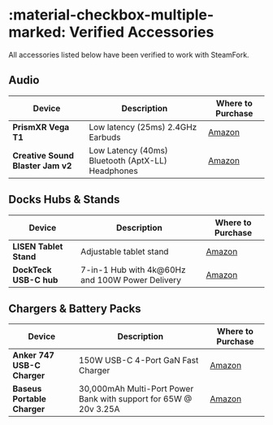 # :material-checkbox-multiple-marked: Verified Accessories 

All accessories listed below have been verified to work with SteamFork.

## Audio

|Device|Description|Where to Purchase|
|----|----|----|
|**PrismXR Vega T1**|Low latency (25ms) 2.4GHz Earbuds|[Amazon](https://www.amazon.com/dp/B0CDH3SMDW)|
|**Creative Sound Blaster Jam v2**|Low Latency (40ms) Bluetooth (AptX-LL) Headphones|[Amazon](https://www.amazon.com/Lightweight-Bluetooth-Headphones-Multipoint-Connectivity/dp/B08QRQMLVY)|

## Docks Hubs &amp; Stands

|Device|Description|Where to Purchase|
|----|----|----|
|**LISEN Tablet Stand**|Adjustable tablet stand|[Amazon](https://www.amazon.com/dp/B0BTDHQJ6X)|
|**DockTeck USB-C hub**|7-in-1 Hub with 4k@60Hz and 100W Power Delivery|[Amazon](https://www.amazon.com/gp/product/B09491F17Q)|

## Chargers &amp; Battery Packs

|Device|Description|Where to Purchase|
|----|----|----|
|**Anker 747 USB-C Charger**|150W USB-C 4-Port GaN Fast Charger|[Amazon](https://www.amazon.com/gp/product/B09W2PNLX7)|
|**Baseus Portable Charger**|30,000mAh Multi-Port Power Bank with support for 65W @ 20v 3.25A|[Amazon](https://www.amazon.com/dp/B08JV4W4NY)|

